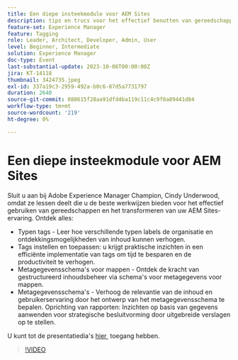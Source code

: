 ```yaml
---
title: Een diepe insteekmodule voor AEM Sites
description: tips en trucs voor het effectief benutten van gereedschappen en het transformeren van uw AEM Sites-ervaring. Typen tags Leer hoe verschillende tagtypen de organisatie en ontdekkingsmogelijkheden van inhoud kunnen verhogen.  Door tags in te stellen en toe te passen krijgt u meer inzicht in efficiënte implementatie van tags om tijd te besparen en de productiviteit te verhogen.  Metagegevensschema's van mappen Ontdek de kracht van gestructureerd inhoudsbeheer via schema's voor metagegevens van mappen.Metagegevensschema's Verhoog de relevantie en gebruikerservaring van de inhoud door het ontwerp van het metagegevensschema te bepalen. Met Rapporten stelt u gegevensgestuurde inzichten in voor strategische besluitvorming door uitgebreide rapporten op te stellen. U kunt hier de presentatiedia's openen.
feature-set: Experience Manager
feature: Tagging
role: Leader, Architect, Developer, Admin, User
level: Beginner, Intermediate
solution: Experience Manager
doc-type: Event
last-substantial-update: 2023-10-06T00:00:00Z
jira: KT-14118
thumbnail: 3424735.jpeg
exl-id: 337a19c3-2959-492a-b0c6-87d5a7731797
duration: 2640
source-git-commit: 088615f28aa91dfd4ba119c11c4c9f8a89441d84
workflow-type: tm+mt
source-wordcount: '219'
ht-degree: 0%

---
```


# Een diepe insteekmodule voor AEM Sites

Sluit u aan bij Adobe Experience Manager Champion, Cindy Underwood, omdat ze lessen deelt die u de beste werkwijzen bieden voor het effectief gebruiken van gereedschappen en het transformeren van uw AEM Sites-ervaring. Ontdek alles:

* Typen tags - Leer hoe verschillende typen labels de organisatie en ontdekkingsmogelijkheden van inhoud kunnen verhogen.
* Tags instellen en toepassen: u krijgt praktische inzichten in een efficiënte implementatie van tags om tijd te besparen en de productiviteit te verhogen.
* Metagegevensschema&#39;s voor mappen - Ontdek de kracht van gestructureerd inhoudsbeheer via schema&#39;s voor metagegevens voor mappen.
* Metagegevensschema&#39;s - Verhoog de relevantie van de inhoud en gebruikerservaring door het ontwerp van het metagegevensschema te bepalen. Oprichting van rapporten: Inzichten op basis van gegevens aanwenden voor strategische besluitvorming door uitgebreide verslagen op te stellen.

U kunt tot de presentatiedia&#39;s [&#x200B; hier &#x200B;](/help/learn-from-your-peers/assets/experience-manager/sept2023/AEM-Sites-Tools-Webinar.pdf) toegang hebben.

>[!VIDEO](https://video.tv.adobe.com/v/3424735/?learn=on)
